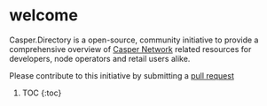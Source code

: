 # welcome

Casper.Directory is a open-source, community initiative to provide a comprehensive overview 
of [Casper Network](https://casper.network) related resources for developers, node operators and retail users
alike.

Please contribute to this initiative by submitting a [pull request](https://github.com/make-software/casper.explorer)

1. TOC
{:toc}
   